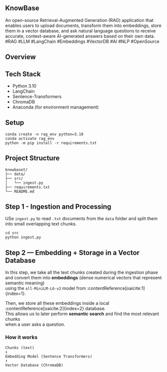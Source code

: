 ## KnowBase
An open-source Retrieval-Augmented Generation (RAG) application that enables users to upload documents, transform them into embeddings, store them in a vector database, and ask natural language questions to receive accurate, context-aware AI-generated answers based on their own data.
#RAG #LLM #LangChain #Embeddings #VectorDB #AI #NLP #OpenSource

## Overview 

## Tech Stack 
- Python 3.10
- LangChain
- Sentence-Transformers
- ChromaDB
- Anaconda (for environment management)

## Setup

```bach
conda create -n rag_env python=3.10
conda activate rag_env
python -m pip install -r requirements.txt
```
## Project Structure
```
knowbaset/
├── data/
├── src/
│   └── ingest.py
├── requirements.txt
└── README.md
```
## Step 1 - Ingestion and Processing
USe `ingest.py` to read `.txt` documents from the `data` folder and split them into small overlapping text chunks.
```
cd src
python ingest.py
```
## Step 2 — Embedding + Storage in a Vector Database

In this step, we take all the text chunks created during the ingestion phase  
and convert them into **embeddings** (dense numerical vectors that represent semantic meaning)  
using the `all-MiniLM-L6-v2` model from :contentReference[oaicite:1]{index=1}.  

Then, we store all these embeddings inside a local :contentReference[oaicite:2]{index=2} database.  
This allows us to later perform **semantic search** and find the most relevant chunks  
when a user asks a question.

###  How it works
```
Chunks (text)
⬇
Embedding Model (Sentence Transformers)
⬇
Vector Database (ChromaDB)
```